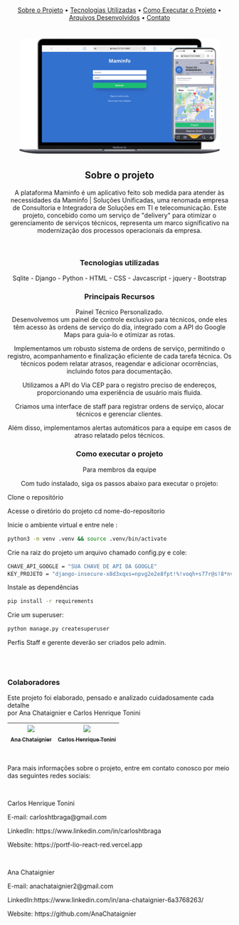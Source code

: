 <h3 align='center'Blogs Apir></h3>
 <p align="center">
  <a href="#sobre-o-projeto">Sobre o Projeto</a> •
  <a href="#tecnologias-utilizadas">Tecnologias Utilizadas</a> • 
  <a href="#como-executar-o-projeto">Como Executar o Projeto</a> • 
  <a href="#arquivos-desenvolvidos">Arquivos Desenvolvidos</a> • 
  <a href="#contato">Contato</a>
</p>
<h1 align='center'>
  <img src='https://github.com/AnaChataignier/MAM/blob/master/mam.png?raw=true' width="450" heigth="450"/>
</h1>

<h2 align='center'>Sobre o projeto</h2>


<p align='center'>A plataforma Maminfo é um aplicativo feito sob medida para atender às necessidades da Maminfo | Soluções Unificadas,
uma renomada empresa de Consultoria e Integradora de Soluções em TI e telecomunicação.
Este projeto, concebido como um serviço de "delivery" para otimizar o gerenciamento de serviços técnicos,
representa um marco significativo na modernização dos processos operacionais da empresa.
</p>
<br>
<h3 align='center'>Tecnologias utilizadas</h3>

<p align='center'>
               Sqlite                 - Django                             - Python                                 - HTML                                           - CSS
                                                - Javcascript
                                                - jquery
                                                - Bootstrap</p>
<h3 align='center'>Principais Recursos</h3>

<p align='center'>Painel Técnico Personalizado.<br>
Desenvolvemos um painel de controle exclusivo para técnicos, onde eles têm acesso às ordens de serviço do dia,
integrado com a API do Google Maps para guia-lo e otimizar as rotas.</p>
<p align='center'>Implementamos um robusto sistema de ordens de serviço, permitindo o registro, acompanhamento e finalização eficiente de cada tarefa técnica.
Os técnicos podem relatar atrasos, reagendar e adicionar ocorrências, incluindo fotos para documentação.</p>
<p align='center'>Utilizamos a API do Via CEP para o registro preciso de endereços, proporcionando uma experiência de usuário mais fluida.</p>
<p align='center'>Criamos uma interface de staff para registrar ordens de serviço, alocar técnicos e gerenciar clientes.</p>
<p align='center'>Além disso, implementamos alertas automáticos para a equipe em casos de atraso relatado pelos técnicos.</p>


<h3 align='center'>Como executar o projeto</h3>


<p align='center'>Para membros da equipe
</p>

<p align='center'>Com tudo instalado, siga os passos abaixo para executar o projeto:</p>

Clone o repositório

Acesse o diretório do projeto
cd nome-do-repositorio


Inicie o ambiente virtual e entre nele :
```bash
python3 -m venv .venv && source .venv/bin/activate

```
Crie na raiz do projeto um arquivo chamado config.py e cole:
```bash
CHAVE_API_GOOGLE = "SUA CHAVE DE API DA GOOGLE"
KEY_PROJETO = "django-insecure-x8d3xqxs=npvg2e2e8fpt!%!voqh+s77r@s!8*nv&6)gzkx=(x"

```
Instale as dependências
```bash
pip install -r requirements

```
Crie um superuser:
```bash
python manage.py createsuperuser 
```
Perfis Staff e gerente deverão ser criados pelo admin.





<br>
<br>
<h3>Colaboradores</h3>

<p>Este projeto foi elaborado, pensado e analizado cuidadosamente cada detalhe <br> por Ana Chataignier e Carlos Henrique Tonini</p>

| [<img src="https://avatars.githubusercontent.com/AnaChataignier" width=115><br><sub>Ana Chataignier</sub>](https://github.com/AnaChataignier) |  [<img src="https://avatars.githubusercontent.com/carloshtbraga" width=115><br><sub>Carlos Henrique Tonini</sub>](https://github.com/carloshtbraga)  |
| :---: | :---: 
<br>
<p>Para mais informações sobre o projeto, entre em contato conosco por meio das seguintes redes sociais:</p>
<br>
<p >Carlos Henrique Tonini</p>
<p >E-mail: carloshtbraga@gmail.com</p>
<p>LinkedIn: https://www.linkedin.com/in/carloshtbraga</p>
<p >Website: https://portf-lio-react-red.vercel.app</p>
 
<br>
<p>Ana Chataignier</p>
<p >E-mail: anachataignier2@gmail.com</p>
<p >LinkedIn:https://www.linkedin.com/in/ana-chataignier-6a3768263/</p>
<p >Website: https://github.com/AnaChataignier</p>
